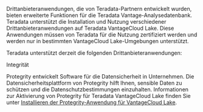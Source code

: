 Drittanbieteranwendungen, die von Teradata-Partnern entwickelt wurden, bieten erweiterte Funktionen für die Teradata Vantage-Analysedatenbank. Teradata unterstützt die Installation und Nutzung verschiedener Drittanbieteranwendungen auf Teradata VantageCloud Lake. Diese Anwendungen müssen von Teradata für die Nutzung zertifiziert werden und werden nur in bestimmten VantageCloud Lake-Umgebungen unterstützt.

Teradata unterstützt derzeit die folgenden Drittanbieteranwendungen:

Integrität

Protegrity entwickelt Software für die Datensicherheit in Unternehmen. Die Datensicherheitsplattform von Protegrity hilft Ihnen, sensible Daten zu schützen und die Datenschutzbestimmungen einzuhalten. Informationen zur Aktivierung von Protegrity für Teradata VantageCloud Lake finden Sie unter [Installieren der Protegrity-Anwendung für VantageCloud Lake](https://docs.teradata.com/access/sources/dita/topic?dita:topicPath=bdz1707141094808.dita).
